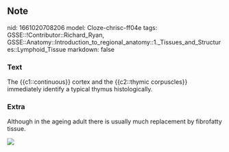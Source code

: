 ## Note
nid: 1661020708206
model: Cloze-chrisc-ff04e
tags: GSSE::!Contributor::Richard_Ryan, GSSE::Anatomy::Introduction_to_regional_anatomy::1._Tissues_and_Structures::Lymphoid_Tissue
markdown: false

### Text
<div class="toggle">
  The {{c1::continuous}} cortex and the {{c2::thymic corpuscles}}
  immediately identify a typical thymus histologically.
</div>

### Extra
<p id="cde78d97-6c51-4c31-8bdd-010ba15209fd" class="">Although in
the ageing adult there is usually much replacement by fibrofatty
tissue.
<p id="cde78d97-6c51-4c31-8bdd-010ba15209fd" class=""><img src= 
"thymus_lobule.jpg">
